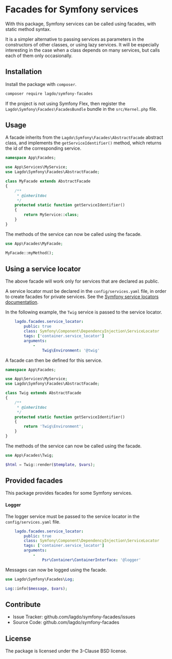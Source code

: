 Facades for Symfony services
============================

With this package, Symfony services can be called using facades, with static method syntax.

It is a simpler alternative to passing services as parameters in the constructors of other classes, or using lazy services.
It will be especially interesting in the case when a class depends on many services, but calls each of them only occasionally.

## Installation

Install the package with  `composer`.
```bash
composer require lagdo/symfony-facades
```

If the project is not using Symfony Flex, then register the `Lagdo\Symfony\Facades\FacadesBundle` bundle in the `src/Kernel.php` file.

## Usage

A facade inherits from the `Lagdo\Symfony\Facades\AbstractFacade` abstract class, and implements the `getServiceIdentifier()` method, which returns the id of the corresponding service.

```php
namespace App\Facades;

use App\Services\MyService;
use Lagdo\Symfony\Facades\AbstractFacade;

class MyFacade extends AbstractFacade
{
    /**
     * @inheritdoc
     */
    protected static function getServiceIdentifier()
    {
        return MyService::class;
    }
}
```

The methods of the service can now be called using the facade.

```php
use App\Facades\MyFacade;

MyFacade::myMethod();
```

## Using a service locator

The above facade will work only for services that are declared as public.

A service locator must be declared in the `config/services.yaml` file, in order to create facades for private services.
See the [Symfony service locators documentation](https://symfony.com/doc/4.4/service_container/service_subscribers_locators.html).

In the following example, the `Twig` service is passed to the service locator.

```yaml
    lagdo.facades.service_locator:
        public: true
        class: Symfony\Component\DependencyInjection\ServiceLocator
        tags: ['container.service_locator']
        arguments:
            -
                Twig\Environment: '@twig'
```

A facade can then be defined for this service.

```php
namespace App\Facades;

use App\Services\MyService;
use Lagdo\Symfony\Facades\AbstractFacade;

class Twig extends AbstractFacade
{
    /**
     * @inheritdoc
     */
    protected static function getServiceIdentifier()
    {
        return 'Twig\Environment';
    }
}
```

The methods of the service can now be called using the facade.

```php
use App\Facades\Twig;

$html = Twig::render($template, $vars);
```

## Provided facades

This package provides facades for some Symfony services.

#### Logger

The logger service must be passed to the service locator in the `config/services.yaml` file.

```yaml
    lagdo.facades.service_locator:
        public: true
        class: Symfony\Component\DependencyInjection\ServiceLocator
        tags: ['container.service_locator']
        arguments:
            -
                Psr\Container\ContainerInterface: '@logger'
```

Messages can now be logged using the facade.

```php
use Lagdo\Symfony\Facades\Log;

Log::info($message, $vars);
```

Contribute
----------

- Issue Tracker: github.com/lagdo/symfony-facades/issues
- Source Code: github.com/lagdo/symfony-facades

License
-------

The package is licensed under the 3-Clause BSD license.
